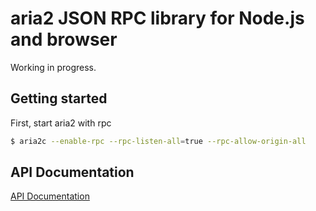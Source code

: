 # aria2 JSON RPC library for Node.js and browser

Working in progress.

## Getting started

First, start aria2 with rpc

``` bash
$ aria2c --enable-rpc --rpc-listen-all=true --rpc-allow-origin-all
```

## API Documentation

[API Documentation](./docs/api/index.md)
